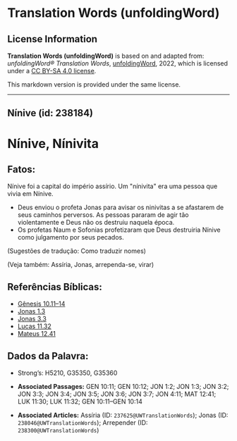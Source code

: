 # Translation Words (unfoldingWord)

## License Information

**Translation Words (unfoldingWord)** is based on and adapted from: _unfoldingWord® Translation Words_, [unfoldingWord](https://unfoldingword.org/utw), 2022, which is licensed under a [CC BY-SA 4.0 license](https://creativecommons.org/licenses/by-sa/4.0/legalcode.en).

This markdown version is provided under the same license.



--------------------------------

## Nínive (id: 238184)

Nínive, Nínivita
================

Fatos:
------

Nínive foi a capital do império assírio. Um "nínivita" era uma pessoa que vivia em Nínive.

* Deus enviou o profeta Jonas para avisar os ninivitas a se afastarem de seus caminhos perversos. As pessoas pararam de agir tão violentamente e Deus não os destruiu naquela época.
* Os profetas Naum e Sofonias profetizaram que Deus destruiria Nínive como julgamento por seus pecados.

(Sugestões de tradução: Como traduzir nomes)

(Veja também: Assíria, Jonas, arrependa\-se, virar)

Referências Bíblicas:
---------------------

* [Gênesis 10\.11–14](https://ref.ly/Gen10:11-Gen10:14)
* [Jonas 1\.3](https://ref.ly/Jonah1:3)
* [Jonas 3\.3](https://ref.ly/Jonah3:3)
* [Lucas 11\.32](https://ref.ly/Luke11:32)
* [Mateus 12\.41](https://ref.ly/Matt12:41)

Dados da Palavra:
-----------------

* Strong’s: H5210, G35350, G35360

* **Associated Passages:** GEN 10:11; GEN 10:12; JON 1:2; JON 1:3; JON 3:2; JON 3:3; JON 3:4; JON 3:5; JON 3:6; JON 3:7; JON 4:11; MAT 12:41; LUK 11:30; LUK 11:32; GEN 10:11–GEN 10:14
* **Associated Articles:** Assíria (ID: `237625@UWTranslationWords`); Jonas (ID: `238046@UWTranslationWords`); Arrepender (ID: `238300@UWTranslationWords`)

